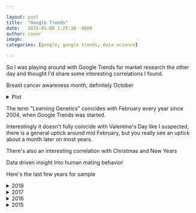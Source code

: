 ```yaml
---

layout: post
title:  "Google Trends"
date:   2019-05-08 1:25:38 -0800
author: conor
image: 
categories: [google, google trends, data science]

---
```


So I was playing around with Google Trends for market research the other day and thought I'd share some interesting correlations I found.

Breast cancer awareness month, definitely October 
<details><summary>Plot</summary>
  <script type="text/javascript" src="https://ssl.gstatic.com/trends_nrtr/1754_RC01/embed_loader.js"></script>
  <script type="text/javascript">
    trends.embed.renderExploreWidget("TIMESERIES", {"comparisonItem":[{"keyword":"breast cancer","geo":"US","time":"2004-01-01 2019-05-09"}],"category":0,"property":""}, {"exploreQuery":"q=breast%20cancer&date=all&geo=US","guestPath":"https://trends.google.com:443/trends/embed/"});
  </script>
</details>



The term "Learning Genetics" coincides with February every year since 2004, when Google Trends was started.

  <script type="text/javascript" src="https://ssl.gstatic.com/trends_nrtr/1754_RC01/embed_loader.js"></script>
  <script type="text/javascript">
    trends.embed.renderExploreWidget("TIMESERIES", {"comparisonItem":[{"keyword":"learn genetics","geo":"","time":"2004-01-01 2019-05-09"}],"category":0,"property":""}, {"exploreQuery":"q=learn%20genetics&date=all","guestPath":"https://trends.google.com:443/trends/embed/"});
  </script>

Interestingly it doesn't fully coincide with Valentine's Day like I suspected, there is a general uptick around mid February, but you really see an uptick about a month later on most years.

There's also an interesting correlation with Christmas and New Years

Data driven insight Into human mating behavior 

Here's the last few years for sample

<details><summary>2018</summary>
  <script type="text/javascript" src="https://ssl.gstatic.com/trends_nrtr/1754_RC01/embed_loader.js"></script>
  <script type="text/javascript">
    trends.embed.renderExploreWidget("TIMESERIES", {"comparisonItem":[{"keyword":"learn genetics","geo":"","time":"today 12-m"}],"category":0,"property":""}, {"exploreQuery":"q=learn%20genetics&date=today 12-m","guestPath":"https://trends.google.com:443/trends/embed/"});
  </script>
</details>

<details><summary>2017</summary>
  <script type="text/javascript" src="https://ssl.gstatic.com/trends_nrtr/1754_RC01/embed_loader.js"></script>
  <script type="text/javascript">
    trends.embed.renderExploreWidget("TIMESERIES", {"comparisonItem":[{"keyword":"learn genetics","geo":"","time":"2017-01-01 2017-12-31"}],"category":0,"property":""}, {"exploreQuery":"date=2017-01-01%202017-12-31&q=learn%20genetics","guestPath":"https://trends.google.com:443/trends/embed/"});
  </script></details>

<details><summary>2016</summary>
  <script type="text/javascript" src="https://ssl.gstatic.com/trends_nrtr/1754_RC01/embed_loader.js"></script>
  <script type="text/javascript">
    trends.embed.renderExploreWidget("TIMESERIES", {"comparisonItem":[{"keyword":"learn genetics","geo":"","time":"2016-01-01 2016-12-31"}],"category":0,"property":""}, {"exploreQuery":"date=2016-01-01%202016-12-31&q=learn%20genetics","guestPath":"https://trends.google.com:443/trends/embed/"});
  </script></details>

<details><summary>2015</summary>
  <script type="text/javascript" src="https://ssl.gstatic.com/trends_nrtr/1754_RC01/embed_loader.js"></script>
  <script type="text/javascript">
    trends.embed.renderExploreWidget("TIMESERIES", {"comparisonItem":[{"keyword":"learn genetics","geo":"","time":"2015-01-01 2015-12-31"}],"category":0,"property":""}, {"exploreQuery":"date=2015-01-01%202015-12-31&q=learn%20genetics","guestPath":"https://trends.google.com:443/trends/embed/"});
  </script>
</details>